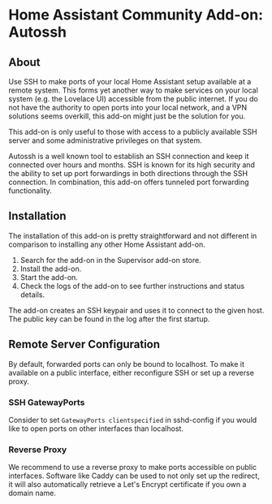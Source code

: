 # Home Assistant Community Add-on: Autossh

## About

Use SSH to make ports of your local Home Assistant setup available at a remote system.
This forms yet another way to make services on your local system (e.g. the Lovelace UI) accessible from the public internet.
If you do not have the authority to open ports into your local network, and a VPN solutions seems overkill, this add-on might just be the solution for you.

This add-on is only useful to those with access to a publicly available SSH server and some administrative privileges on that system.

Autossh is a well known tool to establish an SSH connection and keep it connected over hours and months.
SSH is known for its high security and the ability to set up port forwardings in both directions through the SSH connection.
In combination, this add-on offers tunneled port forwarding functionality.

## Installation

The installation of this add-on is pretty straightforward and not different in comparison to installing any other Home Assistant add-on.

1. Search for the add-on in the Supervisor add-on store.
1. Install the add-on.
1. Start the add-on.
1. Check the logs of the add-on to see further instructions and status details.

The add-on creates an SSH keypair and uses it to connect to the given host.
The public key can be found in the log after the first startup.

## Remote Server Configuration

By default, forwarded ports can only be bound to localhost.
To make it available on a public interface, either reconfigure SSH or set up a reverse proxy.

### SSH GatewayPorts

Consider to set `GatewayPorts clientspecified` in sshd-config if you would like to open ports on other interfaces than localhost.

### Reverse Proxy

We recommend to use a reverse proxy to make ports accessible on public interfaces.
Software like Caddy can be used to not only set up the redirect, it will also automatically retrieve a Let's Encrypt certificate if you own a domain name.
